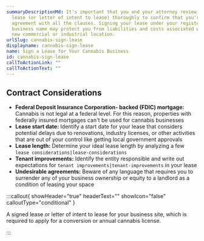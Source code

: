 ```yaml
---
summaryDescriptionMd: It's important that you and your attorney review your
  lease (or letter of intent to lease) thoroughly to confirm that you're in
  agreement with all the clauses. Signing your lease under your registered
  business name may protect you from liabilities and costs associated with your
  new commercial or industrial location.
urlSlug: cannabis-sign-lease
displayname: cannabis-sign-lease
name: Sign a Lease for Your Cannabis Business
id: cannabis-sign-lease
callToActionLink: ""
callToActionText: ""
---
```


## Contract Considerations

- **Federal Deposit Insurance Corporation- backed (FDIC) mortgage:** Cannabis is not legal at a federal level. For this reason, properties with federally insured mortgages can't be used for cannabis businesses
- **Lease start date:** Identify a start date for your lease that considers potential delays due to renovations, industry licenses, or other activities that are out of your control like getting local government approvals
- **Lease length:** Determine your ideal lease length by analyzing a few `lease considerations|lease-considerations`
- **Tenant improvements:** Identify the entity responsible and write out expectations for `tenant improvements|tenant-improvements` in your lease
- **Undesirable agreements:** Beware of any language that requires you to surrender any of your business ownership or equity to a landlord as a condition of leasing your space

:::callout{ showHeader="true" headerText="" showIcon="false" calloutType="conditional" }

A signed lease or letter of intent to lease for your business site, which is required to apply for a conversion or annual cannabis license.

:::
